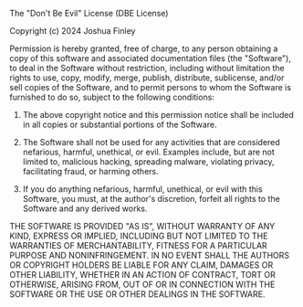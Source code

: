 The "Don't Be Evil" License (DBE License)

Copyright (c) 2024 Joshua Finley

Permission is hereby granted, free of charge, to any person obtaining a copy
of this software and associated documentation files (the "Software"), to deal
in the Software without restriction, including without limitation the rights
to use, copy, modify, merge, publish, distribute, sublicense, and/or sell
copies of the Software, and to permit persons to whom the Software is
furnished to do so, subject to the following conditions:

1. The above copyright notice and this permission notice shall be included in all
copies or substantial portions of the Software.

2. The Software shall not be used for any activities that are considered
nefarious, harmful, unethical, or evil. Examples include, but are not limited to,
malicious hacking, spreading malware, violating privacy, facilitating fraud, or
harming others.

3. If you do anything nefarious, harmful, unethical, or evil with this Software, you must,
at the author's discretion, forfeit all rights to the Software and any derived works.

THE SOFTWARE IS PROVIDED "AS IS", WITHOUT WARRANTY OF ANY KIND, EXPRESS OR
IMPLIED, INCLUDING BUT NOT LIMITED TO THE WARRANTIES OF MERCHANTABILITY,
FITNESS FOR A PARTICULAR PURPOSE AND NONINFRINGEMENT. IN NO EVENT SHALL THE
AUTHORS OR COPYRIGHT HOLDERS BE LIABLE FOR ANY CLAIM, DAMAGES OR OTHER
LIABILITY, WHETHER IN AN ACTION OF CONTRACT, TORT OR OTHERWISE, ARISING FROM,
OUT OF OR IN CONNECTION WITH THE SOFTWARE OR THE USE OR OTHER DEALINGS IN THE
SOFTWARE.
